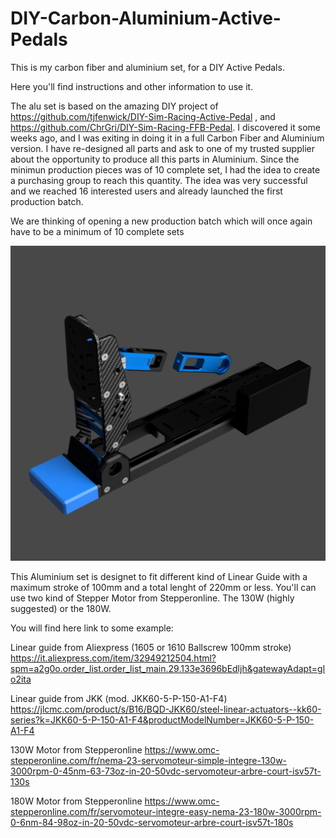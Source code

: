 # DIY-Carbon-Aluminium-Active-Pedals

This is my carbon fiber and aluminium set, for a DIY Active Pedals.

Here you'll find instructions and other information to use it.

The alu set is based on the amazing DIY project of https://github.com/tjfenwick/DIY-Sim-Racing-Active-Pedal , and https://github.com/ChrGri/DIY-Sim-Racing-FFB-Pedal. 
I discovered it some weeks ago, and I was exiting in doing it in a full Carbon Fiber and Aluminium version. 
I have re-designed all parts and ask to one of my trusted supplier about the opportunity to produce all this parts in Aluminium.
Since the minimun production pieces was of 10 complete set, I had the idea to create a purchasing group to reach this quantity.
The idea was very successful and we reached 16 interested users and already launched the first production batch.

We are thinking of opening a new production batch which will once again have to be a minimum of 10 complete sets

![Alt text](https://github.com/Simdesign-Race/DIY-Carbon-Aluminium-Active-Pedals/blob/main/The%20Aluminium%20Set.PNG "The Set")

This Aluminium set is designet to fit different kind of Linear Guide with a maximum stroke of 100mm and a total lenght of 220mm or less. 
You'll can use two kind of Stepper Motor from Stepperonline. The 130W (highly suggested) or the 180W. 

You will find here link to some example:

Linear guide from Aliexpress (1605 or 1610 Ballscrew 100mm stroke) https://it.aliexpress.com/item/32949212504.html?spm=a2g0o.order_list.order_list_main.29.133e3696bEdljh&gatewayAdapt=glo2ita

Linear guide from JKK (mod. JKK60-5-P-150-A1-F4) https://jlcmc.com/product/s/B16/BQD-JKK60/steel-linear-actuators--kk60-series?k=JKK60-5-P-150-A1-F4&productModelNumber=JKK60-5-P-150-A1-F4

130W Motor from Stepperonline https://www.omc-stepperonline.com/fr/nema-23-servomoteur-simple-integre-130w-3000rpm-0-45nm-63-73oz-in-20-50vdc-servomoteur-arbre-court-isv57t-130s

180W Motor from Stepperonline https://www.omc-stepperonline.com/fr/servomoteur-integre-easy-nema-23-180w-3000rpm-0-6nm-84-98oz-in-20-50vdc-servomoteur-arbre-court-isv57t-180s





